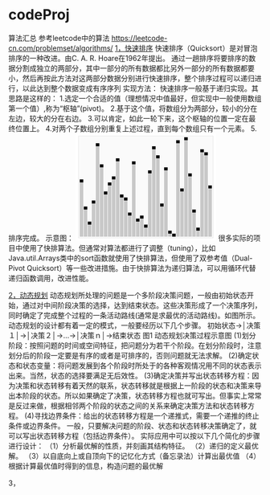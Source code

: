 # codeProj
算法汇总
参考leetcode中的算法
https://leetcode-cn.com/problemset/algorithms/
[1，快速排序](https://www.jianshu.com/p/35afe9ca33ad)
快速排序（Quicksort）是对冒泡排序的一种改进。由C. A. R. Hoare在1962年提出。
通过一趟排序将要排序的数据分割成独立的两部分，其中一部分的所有数据都比另外一部分的所有数据都要小，然后再按此方法对这两部分数据分别进行快速排序，整个排序过程可以递归进行，以此达到整个数据变成有序序列
实现方法：
快速排序一般基于递归实现。其思路是这样的：
1.选定一个合适的值（理想情况中值最好，但实现中一般使用数组第一个值）,称为“枢轴”(pivot)。
2.基于这个值，将数组分为两部分，较小的分在左边，较大的分在右边。
3.可以肯定，如此一轮下来，这个枢轴的位置一定在最终位置上。
4.对两个子数组分别重复上述过程，直到每个数组只有一个元素。
5.排序完成。
示意图：
![](https://github.com/zhxhcoder/codeProj/blob/master/screenshots/Sorting_quicksort_anim.gif)
很多实际的项目中使用了快排算法。但通常对算法都进行了调整（tuning），比如Java.util.Arrays类中的sort函数就使用了快排算法，但使用了双参考值（Dual-Pivot Quicksort）等一些改进措施。由于快排算法为递归算法，可以用循环代替递归函数调用，改进性能。

[2，动态规划](https://www.jianshu.com/p/22d716001dd5)
动态规划所处理的问题是一个多阶段决策问题，一般由初始状态开始，通过对中间阶段决策的选择，达到结束状态。这些决策形成了一个决策序列，同时确定了完成整个过程的一条活动路线(通常是求最优的活动路线)。如图所示。动态规划的设计都有着一定的模式，一般要经历以下几个步骤。
初始状态→│决策１│→│决策２│→…→│决策ｎ│→结束状态
图1 动态规划决策过程示意图
(1)划分阶段：按照问题的时间或空间特征，把问题分为若干个阶段。在划分阶段时，注意划分后的阶段一定要是有序的或者是可排序的，否则问题就无法求解。
(2)确定状态和状态变量：将问题发展到各个阶段时所处于的各种客观情况用不同的状态表示出来。当然，状态的选择要满足无后效性。
(3)确定决策并写出状态转移方程：因为决策和状态转移有着天然的联系，状态转移就是根据上一阶段的状态和决策来导出本阶段的状态。所以如果确定了决策，状态转移方程也就可写出。但事实上常常是反过来做，根据相邻两个阶段的状态之间的关系来确定决策方法和状态转移方程。
(4)寻找边界条件：给出的状态转移方程是一个递推式，需要一个递推的终止条件或边界条件。
一般，只要解决问题的阶段、状态和状态转移决策确定了，就可以写出状态转移方程（包括边界条件）。
实际应用中可以按以下几个简化的步骤进行设计：
（1）分析最优解的性质，并刻画其结构特征。
（2）递归的定义最优解。
（3）以自底向上或自顶向下的记忆化方式（备忘录法）计算出最优值
（4）根据计算最优值时得到的信息，构造问题的最优解

3，

